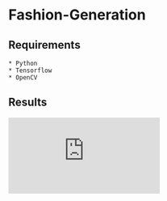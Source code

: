 # Fashion-Generation

## Requirements
```
* Python
* Tensorflow
* OpenCV
```

## Results 
![results1](https://github.com/anish9/Fashion-Generation/blob/master/results.pdf)
